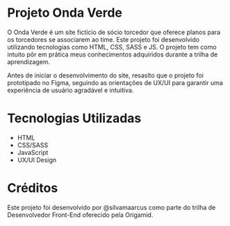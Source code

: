 # Projeto Onda Verde 
O Onda Verde é um site fictício de sócio torcedor que oferece planos para os torcedores se associarem ao time. Este projeto foi desenvolvido utilizando tecnologias como HTML, CSS, SASS e JS. O projeto tem como intuito pôr em prática meus conhecimentos adquiridos durante a trilha de aprendizagem.

Antes de iniciar o desenvolvimento do site, resaslto que o projeto foi prototipado no Figma, seguindo as orientações de UX/UI para garantir uma experiência de usuário agradável e intuitiva.

# Tecnologias Utilizadas
- HTML
- CSS/SASS
- JavaScript
- UX/UI Design

# Créditos
Este projeto foi desenvolvido por @silvamaarcus como parte do trilha de Desenvolvedor Front-End oferecido pela Origamid.